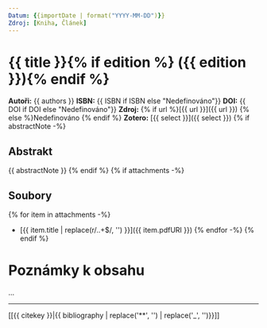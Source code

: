 ```yaml
---
Datum: {{importDate | format("YYYY-MM-DD")}}
Zdroj: [Kniha, Článek]
---
```

# {{ title }}{% if edition %} ({{ edition }}){% endif %}
**Autoři:** {{ authors }}
**ISBN:** {{ ISBN if ISBN else "Nedefinováno"}}
**DOI:** {{ DOI if DOI else "Nedefinováno"}}
**Zdroj:** {% if url %}[{{ url }}]({{ url }}) {% else %}Nedefinováno {% endif %}
**Zotero:** [{{ select }}]({{ select }})
{% if abstractNote -%}
## Abstrakt
{{ abstractNote }}
{% endif %}
{% if attachments -%}
## Soubory
{% for item in attachments -%}
- [{{ item.title | replace(r/\..+$/, '') }}]({{ item.pdfURI }})
{% endfor -%}
{% endif %}
# Poznámky k obsahu
...
- - -
[[{{ citekey }}|{{ bibliography | replace('**', '') | replace('_', '')}}]]